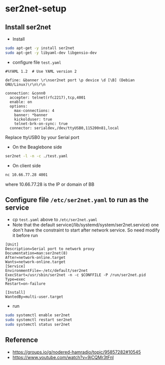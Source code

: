 # ser2net-setup

## Install ser2net
* Install
```sh
sudo apt-get -y install ser2net
sudo apt-get -y libyaml-dev libgensio-dev
```
* configure file `test.yaml`
```
#%YAML 1.2  # Use YAML version 2

define: &banner \r\nser2net port \p device \d [\B] (Debian GNU/Linux)\r\n\r\n

connection: &conn0
  accepter: telnet(rfc2217),tcp,4001
  enable: on
  options:
    max-connections: 4
    banner: *banner
    kickolduser: true
    telnet-brk-on-sync: true
  connector: serialdev,/dev/ttyUSB0,115200n81,local
```
Replace ttyUSB0 by your Serial port

* On the Beaglebone side
```sh
ser2net -l -n -c ./test.yaml
```

* On client side
```sh
nc 10.66.77.28 4001
```
where 10.66.77.28 is the IP or domain of BB




## Configure file `/etc/ser2net.yaml` to run as the service
* cp `test.yaml` above to `/etc/ser2net.yaml`
* Note that the default service(/lib/systemd/system/ser2net.service) one don't have the constraint to start after network service. So need modify it before run
```
[Unit]
Description=Serial port to network proxy
Documentation=man:ser2net(8)
After=network-online.target
Wants=network-online.target
[Service]
EnvironmentFile=-/etc/default/ser2net
ExecStart=/usr/sbin/ser2net -n -c $CONFFILE -P /run/ser2net.pid
Type=exec
Restart=on-failure

[Install]
WantedBy=multi-user.target
```

* run
```sh
sudo systemctl enable ser2net
sudo systemctl restart ser2net
sudo systemctl status ser2net
```



## Reference
* https://groups.io/g/nodered-hamradio/topic/95857282#10545
* https://www.youtube.com/watch?v=9jCQMr3tFnI
